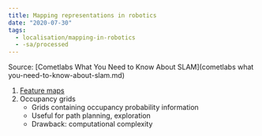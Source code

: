```yaml
---
title: Mapping representations in robotics
date: "2020-07-30"
tags:
  - localisation/mapping-in-robotics
  - -sa/processed
---
```


Source: [Cometlabs What You Need to Know About SLAM](cometlabs what you-need-to-know-about-slam.md)

1.  [Feature maps](http://www.evernote.com/shard/s484/nl/217355218/1cfa1788-a515-ae4e-54e1-128eb2a23841?title=Feature%20maps)
2.  Occupancy grids
    *   Grids containing occupancy probability information
    *   Useful for path planning, exploration
    *   Drawback: computational complexity


